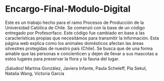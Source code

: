 # Encargo-Final-Modulo-Digital
Este es un trabajo hecho para el ramo Procesos de Producción de la Universidad Católica de Chile.
Se comenzó con la base de un código entregado por Profesorfaco. Este código fue cambiado en base a las características propias que necesitámos para transmitir la información.
Esta página web explica como los animales domésticos afectan las áreas silvestres protegidas de nuestro país (Chile). Se busca que de una forma amable que las personas e concienticen y dejen de llevar a sus mascotas a estos lugares para preservar la flora y la fauna del lugar.

¡Saludos!
Martina González, Javiera Infante, Paula Scheleff, Pía Sekul, Natalia Wang, Victoria García
